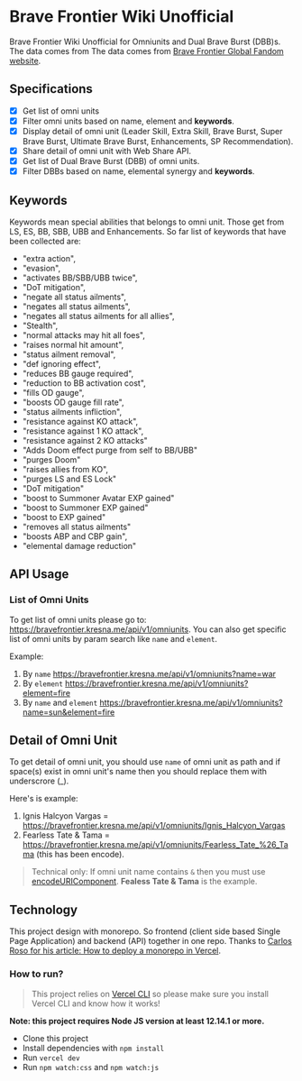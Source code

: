 # Brave Frontier Wiki Unofficial

Brave Frontier Wiki Unofficial for Omniunits and Dual Brave Burst (DBB)s. The data comes from The data comes from [Brave Frontier Global Fandom website](https://bravefrontierglobal.fandom.com/wiki/Brave_Frontier_Wiki).

## Specifications

- [x] Get list of omni units
- [x] Filter omni units based on name, element and **keywords**.
- [x] Display detail of omni unit (Leader Skill, Extra Skill, Brave Burst, Super Brave Burst, Ultimate Brave Burst, Enhancements, SP Recommendation).
- [x] Share detail of omni unit with Web Share API.
- [x] Get list of Dual Brave Burst (DBB) of omni units.
- [x] Filter DBBs based on name, elemental synergy and **keywords**.

## Keywords

Keywords mean special abilities that belongs to omni unit. Those get from LS, ES, BB, SBB, UBB and Enhancements. So far list of keywords that have been collected are:

- "extra action", 
- "evasion", 
- "activates BB/SBB/UBB twice",
- "DoT mitigation", 
- "negate all status ailments",
- "negates all status ailments",
- "negates all status ailments for all allies",
- "Stealth", 
- "normal attacks may hit all foes",
- "raises normal hit amount", 
- "status ailment removal",
- "def ignoring effect",
- "reduces BB gauge required",
- "reduction to BB activation cost",
- "fills OD gauge",
- "boosts OD gauge fill rate",
- "status ailments infliction",
- "resistance against KO attack",
- "resistance against 1 KO attack",
- "resistance against 2 KO attacks"
- "Adds Doom effect purge from self to BB/UBB"
- "purges Doom"
- "raises allies from KO",
- "purges LS and ES Lock"
- "DoT mitigation"
- "boost to Summoner Avatar EXP gained"
- "boost to Summoner EXP gained"
- "boost to EXP gained"
- "removes all status ailments"
- "boosts ABP and CBP gain",
- "elemental damage reduction"

## API Usage

### List of Omni Units

To get list of omni units please go to: https://bravefrontier.kresna.me/api/v1/omniunits. You can also get specific list of omni units by param search like `name` and `element`.

Example:

1. By `name` https://bravefrontier.kresna.me/api/v1/omniunits?name=war
2. By `element` https://bravefrontier.kresna.me/api/v1/omniunits?element=fire
3. By `name` and `element` https://bravefrontier.kresna.me/api/v1/omniunits?name=sun&element=fire


## Detail of Omni Unit

To get detail of omni unit, you should use `name` of omni unit as path and if space(s) exist in omni unit's name then you should replace them with underscrore (_).

Here's is example:

1. Ignis Halcyon Vargas = https://bravefrontier.kresna.me/api/v1/omniunits/Ignis_Halcyon_Vargas
2. Fearless Tate & Tama = https://bravefrontier.kresna.me/api/v1/omniunits/Fearless_Tate_%26_Tama (this has been encode).

> Technical only: If omni unit name contains `&` then you must use [encodeURIComponent](https://developer.mozilla.org/en-US/docs/Web/JavaScript/Reference/Global_Objects/encodeURIComponent). **Fealess Tate & Tama** is the example.

## Technology

This project design with monorepo. So frontend (client side based Single Page Application) and backend (API) together in one repo. Thanks to [Carlos Roso for his article: How to deploy a monorepo in Vercel](https://carlosroso.com/how-to-deploy-a-monorepo-in-vercel/).

### How to run?

> This project relies on [Vercel CLI](https://vercel.com/cli) so please make sure you install Vercel CLI and know how it works!

**Note: this project requires Node JS version at least 12.14.1 or more.**
- Clone this project
- Install dependencies with `npm install`
- Run `vercel dev`
- Run `npm watch:css` and `npm watch:js`